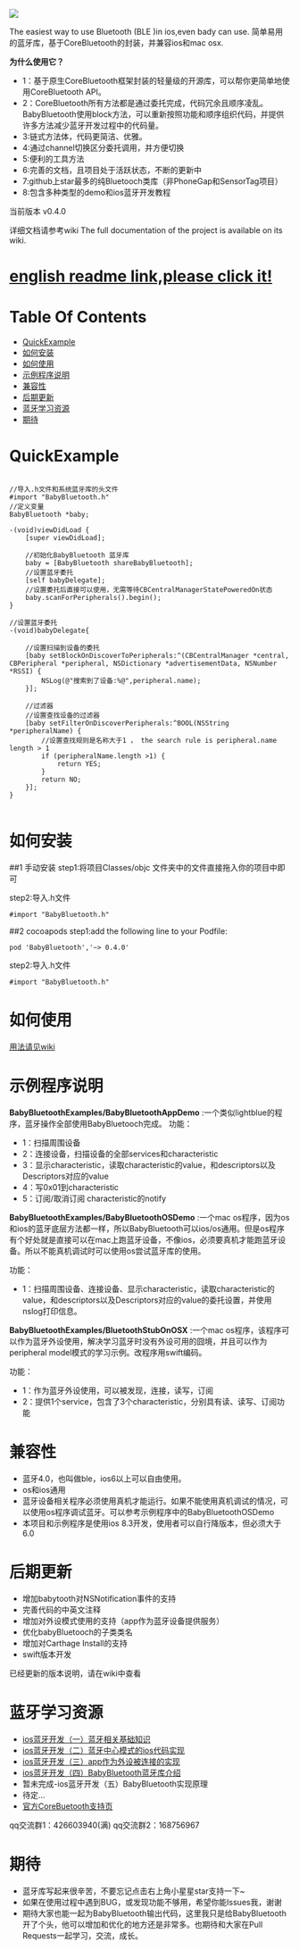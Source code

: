 
![](http://images.jumppo.com/uploads/BabyBluetooth_logo.png)

The easiest way to use Bluetooth (BLE )in ios,even bady can use. 简单易用的蓝牙库，基于CoreBluetooth的封装，并兼容ios和mac osx.

**为什么使用它？**

- 1：基于原生CoreBluetooth框架封装的轻量级的开源库，可以帮你更简单地使用CoreBluetooth API。
- 2：CoreBluetooth所有方法都是通过委托完成，代码冗余且顺序凌乱。BabyBluetooth使用block方法，可以重新按照功能和顺序组织代码，并提供许多方法减少蓝牙开发过程中的代码量。
- 3:链式方法体，代码更简洁、优雅。
- 4:通过channel切换区分委托调用，并方便切换
- 5:便利的工具方法
- 6:完善的文档，且项目处于活跃状态，不断的更新中
- 7:github上star最多的纯Bluetooch类库（非PhoneGap和SensorTag项目）
- 8:包含多种类型的demo和ios蓝牙开发教程

当前版本 v0.4.0

详细文档请参考wiki The full documentation of the project is available on its wiki.
# [english readme link,please click it!](https://github.com/coolnameismy/BabyBluetooth/blob/master/README_en.md)

# Table Of Contents

* [QuickExample](#user-content-QuickExample)
* [如何安装](#如何安装)
* [如何使用](#如何使用)
* [示例程序说明](#示例程序说明)
* [兼容性](#兼容性)
* [后期更新](#后期更新)
* [蓝牙学习资源](#蓝牙学习资源)
* [期待](#期待)

# QuickExample
```objc

//导入.h文件和系统蓝牙库的头文件
#import "BabyBluetooth.h"
//定义变量
BabyBluetooth *baby;

-(void)viewDidLoad {
    [super viewDidLoad];

    //初始化BabyBluetooth 蓝牙库
    baby = [BabyBluetooth shareBabyBluetooth];
    //设置蓝牙委托
    [self babyDelegate];
    //设置委托后直接可以使用，无需等待CBCentralManagerStatePoweredOn状态
    baby.scanForPeripherals().begin();
}

//设置蓝牙委托
-(void)babyDelegate{

    //设置扫描到设备的委托
    [baby setBlockOnDiscoverToPeripherals:^(CBCentralManager *central, CBPeripheral *peripheral, NSDictionary *advertisementData, NSNumber *RSSI) {
        NSLog(@"搜索到了设备:%@",peripheral.name);
    }];
   
    //过滤器
    //设置查找设备的过滤器
    [baby setFilterOnDiscoverPeripherals:^BOOL(NSString *peripheralName) {
        //设置查找规则是名称大于1 ， the search rule is peripheral.name length > 1
        if (peripheralName.length >1) {
            return YES;
        }
        return NO;
    }];
}
  
```
# 如何安装

##1 手动安装
step1:将项目Classes/objc 文件夹中的文件直接拖入你的项目中即可

step2:导入.h文件

````objc
#import "BabyBluetooth.h"
````

##2 cocoapods
step1:add the following line to your Podfile:
````
pod 'BabyBluetooth','~> 0.4.0'
````

step2:导入.h文件
````objc
#import "BabyBluetooth.h"
````

# 如何使用
[用法请见wiki](https://github.com/coolnameismy/BabyBluetooth/wiki)

# 示例程序说明

**BabyBluetoothExamples/BabyBluetoothAppDemo** :一个类似lightblue的程序，蓝牙操作全部使用BabyBluetooch完成。
功能：
- 1：扫描周围设备
- 2：连接设备，扫描设备的全部services和characteristic
- 3：显示characteristic，读取characteristic的value，和descriptors以及Descriptors对应的value
- 4：写0x01到characteristic
- 5：订阅/取消订阅 characteristic的notify

**BabyBluetoothExamples/BabyBluetoothOSDemo** :一个mac os程序，因为os和ios的蓝牙底层方法都一样，所以BabyBluetooth可以ios/os通用。但是os程序有个好处就是直接可以在mac上跑蓝牙设备，不像ios，必须要真机才能跑蓝牙设备。所以不能真机调试时可以使用os尝试蓝牙库的使用。

功能：
- 1：扫描周围设备、连接设备、显示characteristic，读取characteristic的value，和descriptors以及Descriptors对应的value的委托设置，并使用nslog打印信息。

**BabyBluetoothExamples/BluetoothStubOnOSX** :一个mac os程序，该程序可以作为蓝牙外设使用，解决学习蓝牙时没有外设可用的囧境，并且可以作为peripheral model模式的学习示例。改程序用swift编码。

功能：
- 1：作为蓝牙外设使用，可以被发现，连接，读写，订阅
- 2：提供1个service，包含了3个characteristic，分别具有读、读写、订阅功能

# 兼容性
- 蓝牙4.0，也叫做ble，ios6以上可以自由使用。
- os和ios通用
- 蓝牙设备相关程序必须使用真机才能运行。如果不能使用真机调试的情况，可以使用os程序调试蓝牙。可以参考示例程序中的BabyBluetoothOSDemo
- 本项目和示例程序是使用ios 8.3开发，使用者可以自行降版本，但必须大于6.0 



# 后期更新
- 增加babytooth对NSNotification事件的支持
- 完善代码的中英文注释
- 增加对外设模式使用的支持（app作为蓝牙设备提供服务）
- 优化babyBluetooch的子类类名
- 增加对Carthage Install的支持
- swift版本开发

已经更新的版本说明，请在wiki中查看

# 蓝牙学习资源
- [ios蓝牙开发（一）蓝牙相关基础知识](http://liuyanwei.jumppo.com/2015/07/17/ios-BLE-1.html)
- [ios蓝牙开发（二）蓝牙中心模式的ios代码实现](http://liuyanwei.jumppo.com/2015/08/14/ios-BLE-2.html)
- [ios蓝牙开发（三）app作为外设被连接的实现](http://liuyanwei.jumppo.com/2015/09/07/ios-BLE-3.html)
- [ios蓝牙开发（四）BabyBluetooth蓝牙库介绍](http://liuyanwei.jumppo.com/2015/09/11/ios-BLE-4.html)
- 暂未完成-ios蓝牙开发（五）BabyBluetooth实现原理
- 待定...
- [官方CoreBuetooth支持页](https://developer.apple.com/bluetooth)

qq交流群1：426603940(满)
qq交流群2：168756967

# 期待
  - 蓝牙库写起来很辛苦，不要忘记点击右上角小星星star支持一下~
  - 如果在使用过程中遇到BUG，或发现功能不够用，希望你能Issues我，谢谢
  - 期待大家也能一起为BabyBluetooth输出代码，这里我只是给BabyBluetooth开了个头，他可以增加和优化的地方还是非常多。也期待和大家在Pull Requests一起学习，交流，成长。


